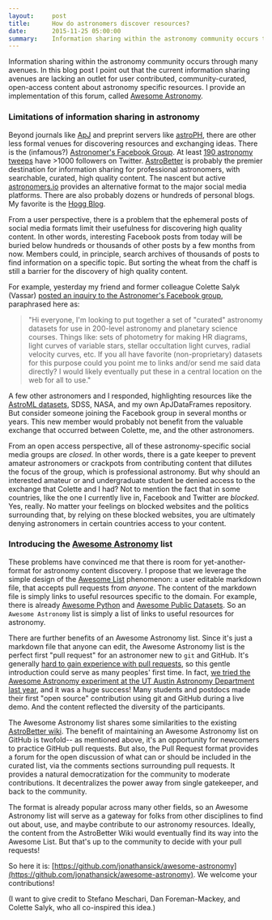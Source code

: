 ```yaml
---
layout:     post
title:      How do astronomers discover resources?
date:       2015-11-25 05:00:00
summary:    Information sharing within the astronomy community occurs through many avenues.  In this blog post I point out that the current information sharing avenues are lacking an outlet for user contributed, community-curated, open-access content about astronomy specific resources.  I provide an implementation of this forum, called Awesome Astronomy, which is inspired by the Awesome lists on GitHub.
---
```


Information sharing within the astronomy community occurs through many avenues.  In this blog post I point out that the current information sharing avenues are lacking an outlet for user contributed, community-curated, open-access content about astronomy specific resources.  I provide an implementation of this forum, called [Awesome Astronomy](https://github.com/jonathansick/awesome-astronomy).

### Limitations of information sharing in astronomy

Beyond journals like [ApJ](http://iopscience.iop.org/0004-637X/) and preprint servers like [astroPH](http://arxiv.org/list/astro-ph/new), there are other less formal venues for discovering resources and exchanging ideas.  There is the (infamous?) [Astronomer's Facebook Group](https://www.facebook.com/groups/123898011017097/).  At least [190 astronomy tweeps](http://truesciphi.org/ast.html) have >1000 followers on Twitter.  [AstroBetter](http://www.astrobetter.com) is probably the premier destination for information sharing for professional astronomers, with searchable, curated, high quality content.  The nascent but active [astronomers.io](http://www.astronomers.io) provides an alternative format to the major social media platforms.  There are also probably dozens or hundreds of personal blogs.  My favorite is the [Hogg Blog](http://hoggresearch.blogspot.com).

From a user perspective, there is a problem that the ephemeral posts of social media formats limit their usefulness for discovering high quality content.  In other words, interesting Facebook posts from today will be buried below hundreds or thousands of other posts by a few months from now.  Members could, in principle, search archives of thousands of posts to find information on a specific topic.  But sorting the wheat from the chaff is still a barrier for the discovery of high quality content.

For example, yesterday my friend and former colleague Colette Salyk (Vassar) [posted an inquiry to the Astronomer's Facebook group](https://www.facebook.com/groups/123898011017097/permalink/958829230857300/), paraphrased here as:
> "Hi everyone, I'm looking to put together a set of "curated" astronomy datasets for use in 200-level astronomy and planetary science courses. Things like: sets of photometry for making HR diagrams, light curves of variable stars, stellar occultation light curves, radial velocity curves, etc. If you all have favorite (non-proprietary) datasets for this purpose could you point me to links and/or send me said data directly? I would likely eventually put these in a central location on the web for all to use."

A few other astronomers and I responded, highlighting resources like the [AstroML datasets](http://www.astroml.org/user_guide/datasets.html), SDSS, NASA, and my own ApJDataFrames repository.  But consider someone joining the Facebook group in several months or years.  This new member would probably not benefit from the valuable exchange that occurred between Colette, me, and the other astronomers.

From an open access perspective, all of these astronomy-specific social media groups are *closed*.  In other words, there is a gate keeper to prevent amateur astronomers or crackpots from contributing content that dillutes the focus of the group, which is professional astronomy.  But why should an interested amateur or and undergraduate student be denied access to the exchange that Colette and I had?  Not to mention the fact that in some countries, like the one I currently live in, Facebook and Twitter are *blocked*.  Yes, really.  No matter your feelings on blocked websites and the politics surrounding that, by relying on these blocked websites, you are ultimately denying astronomers in certain countries access to your content.

### Introducing the [Awesome Astronomy](https://github.com/jonathansick/awesome-astronomy) list

These problems have convinced me that there is room for yet-another-format for astronomy content discovery.  I propose that we leverage the simple design of the [Awesome List](https://github.com/sindresorhus/awesome) phenomenon: a user editable markdown file, that accepts pull requests from *anyone*.  The content of the markdown file is simply links to useful resources specific to the domain.  For example, there is already [Awesome Python](https://github.com/vinta/awesome-python) and [Awesome Public Datasets](https://github.com/caesar0301/awesome-public-datasets).  So an `Awesome Astronomy` list is simply a list of links to useful resources for astronomy.

There are further benefits of an Awesome Astronomy list.  Since it's just a markdown file that anyone can edit, the Awesome Astronomy list is the perfect first "pull request" for an astronomer new to `git` and GitHub.  It's generally [hard to gain experience with pull requests](https://medium.com/@kentcdodds/first-timers-only-78281ea47455#.rat2059p1), so this gentle introduction could serve as many peoples' first time.  In fact, [we tried the Awesome Astronomy experiment at the UT Austin Astronomy Department last year](https://github.com/OttoStruve/awesome-astronomy-tools), and it was a huge success!  Many students and postdocs made their first "open source" contribution using git and GitHub during a live demo.  And the content reflected the diversity of the participants.

The Awesome Astronomy list shares some similarities to the existing [AstroBetter wiki](http://www.astrobetter.com/wiki/Wiki+Home).  The benefit of maintaining an Awesome Astronomy list on GitHub is twofold-- as mentioned above, it's an opportunity for newcomers to practice GitHub pull requests.  But also, the Pull Request format provides a forum for the open discussion of what can or should be included in the curated list, via the comments sections surrounding pull requests.  It provides a natural democratization for the community to moderate contributions.  It decentralizes the power away from single gatekeeper, and back to the community.

The format is already popular across many other fields, so an Awesome Astronomy list will serve as a gateway for folks from other disciplines to find out about, use, and maybe contribute to our astronomy resources.  Ideally, the content from the AstroBetter Wiki would eventually find its way into the Awesome List.  But that's up to the community to decide with your pull requests!

So here it is: [https://github.com/jonathansick/awesome-astronomy](https://github.com/jonathansick/awesome-astronomy).  We welcome your contributions!

(I want to give credit to Stefano Meschari, Dan Foreman-Mackey, and Colette Salyk, who all co-inspired this idea.)